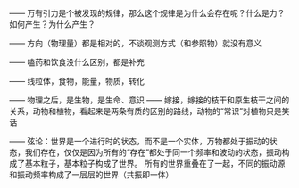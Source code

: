 ——
万有引力是个被发现的规律，那么这个规律是为什么会存在呢？什么是力？如何产生？为什么产生？

——
方向（物理量）都是相对的，不谈观测方式（和参照物）就没有意义

——
嗑药和饮食没什么区别，都是补充

——
线粒体，食物，能量，物质，转化

——
物理之后，是生物，是生命、意识
——
嫁接，嫁接的枝干和原生枝干之间的关系，动物和植物，看起来是两条有质的区别的路线，动物的“常识”对植物只是笑话

——
弦论：世界是一个进行时的状态，而不是一个实体，万物都处于振动的状态，我们存在，仅仅是因为所有的“存在”都处于同一个频率和波动的状态，振动构成了基本粒子，基本粒子构成了世界。
所有的世界重叠在了一起，不同的振动源和振动频率构成了一层层的世界（共振即一体）
